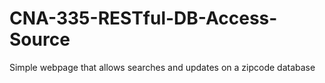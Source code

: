 # CNA-335-RESTful-DB-Access-Source
Simple webpage that allows searches and updates on a zipcode database
